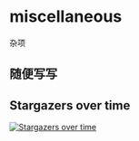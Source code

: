 # miscellaneous
杂项
## 随便写写


## Stargazers over time

[![Stargazers over time](https://starchart.cc/BeichenDream/Godzilla.svg)](https://starchart.cc/BeichenDream/Godzilla)

